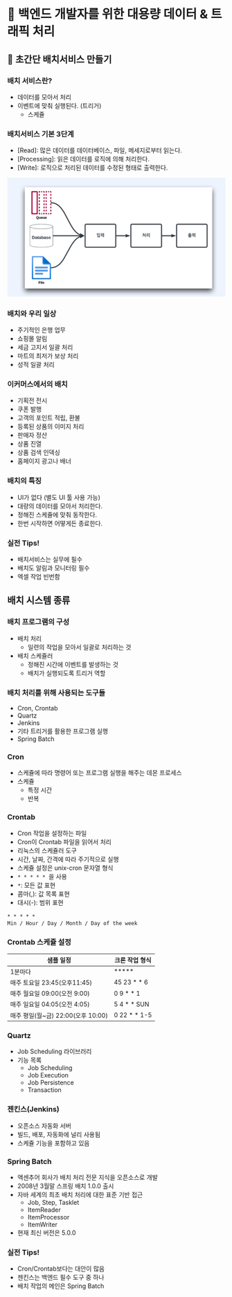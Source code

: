 # :book: 백엔드 개발자를 위한 대용량 데이터 & 트래픽 처리
## :pushpin: 초간단 배치서비스 만들기 

### 배치 서비스란?
- 데이터를 모아서 처리
- 이벤트에 맞춰 실행된다. (트리거)
  - 스케쥴

### 배치서비스 기본 3단계
- [Read]: 많은 데이터를 데이터베이스, 파일, 메세지로부터 읽는다.
- [Processing]: 읽은 데이터를 로직에 의해 처리한다.
- [Write]: 로직으로 처리된 데이터를 수정된 형태로 출력한다.

![](../images/배치서비스단계.png)

### 배치와 우리 일상
- 주기적인 은행 업무
- 쇼핑몰 알림
- 세금 고지서 일괄 처리
- 마트의 최저가 보상 처리
- 성적 일괄 처리

### 이커머스에서의 배치
- 기획전 전시
- 쿠폰 발행
- 고객의 포인트 적립, 환불
- 등록된 상품의 이미지 처리
- 판매자 정산
- 상품 진열
- 상품 검색 인덱싱
- 홈페이지 광고나 배너 

### 배치의 특징
- UI가 없다 (별도 UI 툴 사용 가능)
- 대량의 데이터를 모아서 처리한다.
- 정해진 스케쥴에 맞춰 동작한다.
- 한번 시작하면 어떻게든 종료한다.

### 실전 Tips!
- 배치서비스는 실무에 필수
- 배치도 알림과 모니터링 필수
- 엑셀 작업 빈번함

## 배치 시스템 종류
### 배치 프로그램의 구성
- 배치 처리
  - 일련의 작업을 모아서 일괄로 처리하는 것
- 배치 스케쥴러
  - 정해진 시간에 이벤트를 발생하는 것
  - 배치가 실행되도록 트리거 역할

### 배치 처리를 위해 사용되는 도구들
- Cron, Crontab
- Quartz
- Jenkins
- 기타 트리거를 활용한 프로그램 실행
- Spring Batch

### Cron
- 스케쥴에 따라 명령어 또는 프로그램 실행을 해주는 데몬 프로세스
- 스케쥴
  - 특정 시간
  - 반복

### Crontab
- Cron 작업을 설정하는 파일
- Cron이 Crontab 파일을 읽어서 처리
- 리눅스의 스케쥴러 도구
- 시간, 날짜, 간격에 따라 주기적으로 실행
- 스케쥴 설정은 unix-cron 문자열 형식
- `* * * * * `을 사용
- `*`: 모든 값 표현
- 콤마(,): 값 목록 표현
- 대시(-): 범위 표현 

```text
* * * * *
Min / Hour / Day / Month / Day of the week
```

### Crontab 스케쥴 설정

|샘플 일정|크론 작업 형식|
|---|---|
|1분마다| ***** |
|매주 토요일 23:45(오후11:45)| 45 23 * * 6|
|매주 월요일 09:00(오전 9:00)| 0 9 * * 1|
|매주 일요일 04:05(오전 4:05)| 5 4 * * SUN |
|매주 평일(월~금) 22:00(오후 10:00)| 0 22 * * 1-5|

### Quartz
- Job Scheduling 라이브러리
- 기능 목록
  - Job Scheduling
  - Job Execution
  - Job Persistence
  - Transaction

### 젠킨스(Jenkins)
- 오픈소스 자동화 서버
- 빌드, 배포, 자동화에 널리 사용됨
- 스케쥴 기능을 포함하고 있음

### Spring Batch
- 액센추어 회사가 배치 처리 전문 지식을 오픈소스로 개발
- 2008년 3월말 스프링 배치 1.0.0 출시
- 자바 세계의 최초 배치 처리에 대한 표준 기반 접근
  - Job, Step, Tasklet
  - ItemReader
  - ItemProcessor
  - ItemWriter
- 현재 최신 버전은 5.0.0

### 실전 Tips!
- Cron/Crontab보다는 대안이 많음
- 젠킨스는 백엔드 필수 도구 중 하나
- 배치 작업의 메인은 Spring Batch